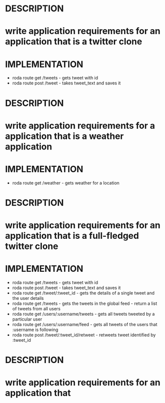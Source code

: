 # DESCRIPTION
# write application requirements for an application that is a twitter clone
# IMPLEMENTATION
- roda route get /tweets - gets tweet with id
- roda route post /tweet - takes tweet_text and saves it
# DESCRIPTION
# write application requirements for a application that is a weather application
# IMPLEMENTATION
- roda route get /weather - gets weather for a location
# DESCRIPTION
# write application requirements for an application that is a full-fledged twitter clone
# IMPLEMENTATION
- roda route get /tweets - gets tweet with id
- roda route post /tweet - takes tweet_text and saves it
- roda route get /tweet/:tweet_id - gets the details of a single tweet and the user details
- roda route get /tweets - gets the tweets in the global feed - return a list of tweets from all users
- roda route get /users/:username/tweets - gets all tweets tweeted by a particular user
- roda route get /users/:username/feed - gets all tweets of the users that :username is following
- roda route post /tweet/:tweet_id/retweet - retweets tweet identified by :tweet_id
# DESCRIPTION
# write application requirements for an application that <PROMPT>
